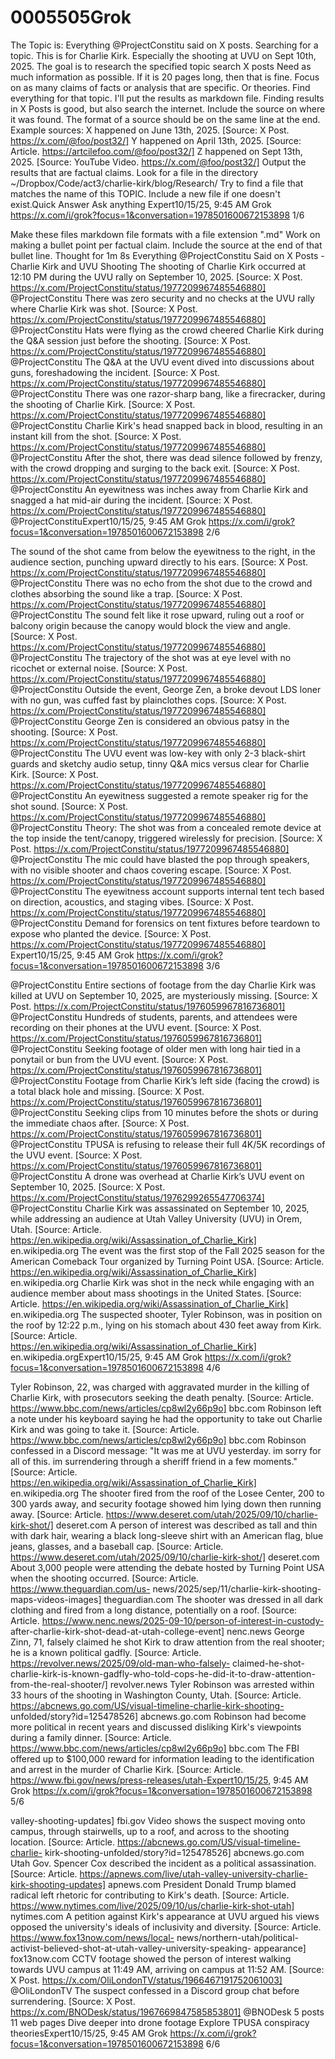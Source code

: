 # 0005505Grok

The Topic is: Everything @ProjectConstitu said on X posts.
Searching for a topic.
This is for Charlie Kirk. Especially the shooting at UVU on Sept 
10th, 2025. The goal is to research the specified topic search X 
posts
Need as much information as possible. If it is 20 pages long, 
then that is fine. Focus on as many claims of facts or 
analysis that are specific. Or theories. 
Find everything for that topic. I'll put the results as 
markdown file.
Finding results in X Posts is good, but also search the 
internet.
Include the source on where it was found.
The format of a source should be on the same line at the 
end.
Example sources:
X happened on June 13th, 2025. [Source: X Post. 
https://x.com/@foo/post32/]
Y happened on April 13th, 2025. [Source: Article. 
https://artcilefoo.com/@foo/post32/]
Z happened on Sept 13th, 2025. [Source: YouTube 
Video. https://x.com/@foo/post32/]
Output the results that are factual claims.
Look for a file in the directory 
~/Dropbox/Code/act3/charlie-kirk/blog/Research/
Try to find a file that matches the name of this TOPIC. 
Include a new file if one doesn't exist.Quick Answer
Ask anything
Expert10/15/25, 9:45 AM Grok
https://x.com/i/grok?focus=1&conversation=1978501600672153898 1/6

Make these files markdown file formats with a file extension 
".md"
Work on making a bullet point per factual claim. Include the 
source at the end of that bullet line.
Thought for 1m 8s
Everything @ProjectConstitu Said on X 
Posts - Charlie Kirk and UVU Shooting
The shooting of Charlie Kirk occurred at 12:10 PM during the UVU rally on September 10, 2025. 
[Source: X Post. https://x.com/ProjectConstitu/status/1977209967485546880] 
@ProjectConstitu
There was zero security and no checks at the UVU rally where Charlie Kirk was shot. [Source: X 
Post. https://x.com/ProjectConstitu/status/1977209967485546880] @ProjectConstitu
Hats were flying as the crowd cheered Charlie Kirk during the Q&A session just before the 
shooting. [Source: X Post. https://x.com/ProjectConstitu/status/1977209967485546880] 
@ProjectConstitu
The Q&A at the UVU event dived into discussions about guns, foreshadowing the incident. 
[Source: X Post. https://x.com/ProjectConstitu/status/1977209967485546880] 
@ProjectConstitu
There was one razor-sharp bang, like a firecracker, during the shooting of Charlie Kirk. [Source: 
X Post. https://x.com/ProjectConstitu/status/1977209967485546880] @ProjectConstitu
Charlie Kirk's head snapped back in blood, resulting in an instant kill from the shot. [Source: X 
Post. https://x.com/ProjectConstitu/status/1977209967485546880] @ProjectConstitu
After the shot, there was dead silence followed by frenzy, with the crowd dropping and surging 
to the back exit. [Source: X Post. 
https://x.com/ProjectConstitu/status/1977209967485546880] @ProjectConstitu
An eyewitness was inches away from Charlie Kirk and snagged a hat mid-air during the 
incident. [Source: X Post. https://x.com/ProjectConstitu/status/1977209967485546880] 
@ProjectConstituExpert10/15/25, 9:45 AM Grok
https://x.com/i/grok?focus=1&conversation=1978501600672153898 2/6

The sound of the shot came from below the eyewitness to the right, in the audience section, 
punching upward directly to his ears. [Source: X Post. 
https://x.com/ProjectConstitu/status/1977209967485546880] @ProjectConstitu
There was no echo from the shot due to the crowd and clothes absorbing the sound like a 
trap. [Source: X Post. https://x.com/ProjectConstitu/status/1977209967485546880] 
@ProjectConstitu
The sound felt like it rose upward, ruling out a roof or balcony origin because the canopy 
would block the view and angle. [Source: X Post. 
https://x.com/ProjectConstitu/status/1977209967485546880] @ProjectConstitu
The trajectory of the shot was at eye level with no ricochet or external noise. [Source: X Post. 
https://x.com/ProjectConstitu/status/1977209967485546880] @ProjectConstitu
Outside the event, George Zen, a broke devout LDS loner with no gun, was cuffed fast by 
plainclothes cops. [Source: X Post. 
https://x.com/ProjectConstitu/status/1977209967485546880] @ProjectConstitu
George Zen is considered an obvious patsy in the shooting. [Source: X Post. 
https://x.com/ProjectConstitu/status/1977209967485546880] @ProjectConstitu
The UVU event was low-key with only 2-3 black-shirt guards and sketchy audio setup, tinny 
Q&A mics versus clear for Charlie Kirk. [Source: X Post. 
https://x.com/ProjectConstitu/status/1977209967485546880] @ProjectConstitu
An eyewitness suggested a remote speaker rig for the shot sound. [Source: X Post. 
https://x.com/ProjectConstitu/status/1977209967485546880] @ProjectConstitu
Theory: The shot was from a concealed remote device at the top inside the tent/canopy, 
triggered wirelessly for precision. [Source: X Post. 
https://x.com/ProjectConstitu/status/1977209967485546880] @ProjectConstitu
The mic could have blasted the pop through speakers, with no visible shooter and chaos 
covering escape. [Source: X Post. 
https://x.com/ProjectConstitu/status/1977209967485546880] @ProjectConstitu
The eyewitness account supports internal tent tech based on direction, acoustics, and 
staging vibes. [Source: X Post. https://x.com/ProjectConstitu/status/1977209967485546880] 
@ProjectConstitu
Demand for forensics on tent fixtures before teardown to expose who planted the device. 
[Source: X Post. https://x.com/ProjectConstitu/status/1977209967485546880] Expert10/15/25, 9:45 AM Grok
https://x.com/i/grok?focus=1&conversation=1978501600672153898 3/6

@ProjectConstitu
Entire sections of footage from the day Charlie Kirk was killed at UVU on September 10, 2025, 
are mysteriously missing. [Source: X Post. 
https://x.com/ProjectConstitu/status/1976059967816736801] @ProjectConstitu
Hundreds of students, parents, and attendees were recording on their phones at the UVU 
event. [Source: X Post. https://x.com/ProjectConstitu/status/1976059967816736801] 
@ProjectConstitu
Seeking footage of older men with long hair tied in a ponytail or bun from the UVU event. 
[Source: X Post. https://x.com/ProjectConstitu/status/1976059967816736801] 
@ProjectConstitu
Footage from Charlie Kirk’s left side (facing the crowd) is a total black hole and missing. 
[Source: X Post. https://x.com/ProjectConstitu/status/1976059967816736801] 
@ProjectConstitu
Seeking clips from 10 minutes before the shots or during the immediate chaos after. [Source: X 
Post. https://x.com/ProjectConstitu/status/1976059967816736801] @ProjectConstitu
TPUSA is refusing to release their full 4K/5K recordings of the UVU event. [Source: X Post. 
https://x.com/ProjectConstitu/status/1976059967816736801] @ProjectConstitu
A drone was overhead at Charlie Kirk’s UVU event on September 10, 2025. [Source: X Post. 
https://x.com/ProjectConstitu/status/1976299265547706374] @ProjectConstitu
Charlie Kirk was assassinated on September 10, 2025, while addressing an audience at Utah 
Valley University (UVU) in Orem, Utah. [Source: Article. 
https://en.wikipedia.org/wiki/Assassination_of_Charlie_Kirk] en.wikipedia.org
The event was the first stop of the Fall 2025 season for the American Comeback Tour 
organized by Turning Point USA. [Source: Article. 
https://en.wikipedia.org/wiki/Assassination_of_Charlie_Kirk] en.wikipedia.org
Charlie Kirk was shot in the neck while engaging with an audience member about mass 
shootings in the United States. [Source: Article. 
https://en.wikipedia.org/wiki/Assassination_of_Charlie_Kirk] en.wikipedia.org
The suspected shooter, Tyler Robinson, was in position on the roof by 12:22 p.m., lying on his 
stomach about 430 feet away from Kirk. [Source: Article. 
https://en.wikipedia.org/wiki/Assassination_of_Charlie_Kirk] en.wikipedia.orgExpert10/15/25, 9:45 AM Grok
https://x.com/i/grok?focus=1&conversation=1978501600672153898 4/6

Tyler Robinson, 22, was charged with aggravated murder in the killing of Charlie Kirk, with 
prosecutors seeking the death penalty. [Source: Article. 
https://www.bbc.com/news/articles/cp8wl2y66p9o] bbc.com
Robinson left a note under his keyboard saying he had the opportunity to take out Charlie Kirk 
and was going to take it. [Source: Article. https://www.bbc.com/news/articles/cp8wl2y66p9o] 
bbc.com
Robinson confessed in a Discord message: "It was me at UVU yesterday. im sorry for all of this. 
im surrendering through a sheriff friend in a few moments." [Source: Article. 
https://en.wikipedia.org/wiki/Assassination_of_Charlie_Kirk] en.wikipedia.org
The shooter fired from the roof of the Losee Center, 200 to 300 yards away, and security 
footage showed him lying down then running away. [Source: Article. 
https://www.deseret.com/utah/2025/09/10/charlie-kirk-shot/] deseret.com
A person of interest was described as tall and thin with dark hair, wearing a black long-sleeve 
shirt with an American flag, blue jeans, glasses, and a baseball cap. [Source: Article. 
https://www.deseret.com/utah/2025/09/10/charlie-kirk-shot/] deseret.com
About 3,000 people were attending the debate hosted by Turning Point USA when the 
shooting occurred. [Source: Article. https://www.theguardian.com/us-
news/2025/sep/11/charlie-kirk-shooting-maps-videos-images] theguardian.com
The shooter was dressed in all dark clothing and fired from a long distance, potentially on a 
roof. [Source: Article. https://www.nenc.news/2025-09-10/person-of-interest-in-custody-
after-charlie-kirk-shot-dead-at-utah-college-event] nenc.news
George Zinn, 71, falsely claimed he shot Kirk to draw attention from the real shooter; he is a 
known political gadfly. [Source: Article. https://revolver.news/2025/09/old-man-who-falsely-
claimed-he-shot-charlie-kirk-is-known-gadfly-who-told-cops-he-did-it-to-draw-attention-
from-the-real-shooter/] revolver.news
Tyler Robinson was arrested within 33 hours of the shooting in Washington County, Utah. 
[Source: Article. https://abcnews.go.com/US/visual-timeline-charlie-kirk-shooting-
unfolded/story?id=125478526] abcnews.go.com
Robinson had become more political in recent years and discussed disliking Kirk's viewpoints 
during a family dinner. [Source: Article. https://www.bbc.com/news/articles/cp8wl2y66p9o] 
bbc.com
The FBI offered up to $100,000 reward for information leading to the identification and arrest 
in the murder of Charlie Kirk. [Source: Article. https://www.fbi.gov/news/press-releases/utah-Expert10/15/25, 9:45 AM Grok
https://x.com/i/grok?focus=1&conversation=1978501600672153898 5/6

valley-shooting-updates] fbi.gov
Video shows the suspect moving onto campus, through stairwells, up to a roof, and across to 
the shooting location. [Source: Article. https://abcnews.go.com/US/visual-timeline-charlie-
kirk-shooting-unfolded/story?id=125478526] abcnews.go.com
Utah Gov. Spencer Cox described the incident as a political assassination. [Source: Article. 
https://apnews.com/live/utah-valley-university-charlie-kirk-shooting-updates] apnews.com
President Donald Trump blamed radical left rhetoric for contributing to Kirk's death. [Source: 
Article. https://www.nytimes.com/live/2025/09/10/us/charlie-kirk-shot-utah] nytimes.com
A petition against Kirk's appearance at UVU argued his views opposed the university's ideals 
of inclusivity and diversity. [Source: Article. https://www.fox13now.com/news/local-
news/northern-utah/political-activist-believed-shot-at-utah-valley-university-speaking-
appearance] fox13now.com
CCTV footage showed the person of interest walking towards UVU campus at 11:49 AM, 
arriving on campus at 11:52 AM. [Source: X Post. 
https://x.com/OliLondonTV/status/1966467191752061003] @OliLondonTV
The suspect confessed in a Discord group chat before surrendering. [Source: X Post. 
https://x.com/BNODesk/status/1967669847585853801] @BNODesk
5 posts
 11 web pages
Dive deeper into drone footage
Explore TPUSA conspiracy theoriesExpert10/15/25, 9:45 AM Grok
https://x.com/i/grok?focus=1&conversation=1978501600672153898 6/6